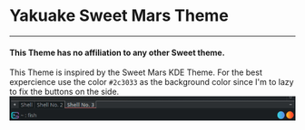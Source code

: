 # Yakuake Sweet Mars Theme

---

#### This Theme has no affiliation to any other Sweet theme.

This Theme is inspired by the Sweet Mars KDE Theme.
For the best expercience use the color <code>#2c3033</code> as the background color since I'm to lazy to fix the buttons on the side.
<img src="Screenshot.png">
